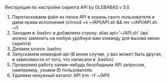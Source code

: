 Инструкция по настройке скрипта API by GLEBABAS v 5.0

1. Перетаскиваем файл из папки API в корень свого пользователя и даем права исполнения (chmod +x ~/API/API.sh && mv ~/API/API.sh ~/)
2. Заходим в .bashrc и добавляем строку: alias api='~/API.sh' (api можно заменить на любую удобную вам команду для вызова меню скрипта)
3. Делаем source .bashrc
4. Запускамем командой api (В моем случае, у вас может быть другая, в зависимости от того, что написали в .bashrc)
5. Проверяем работу каким-нибудь безобидным API запросом, нампример, узнаем ID пользователя.
6. Удаляем ненужный каталог API (rm -rf ~/API)
